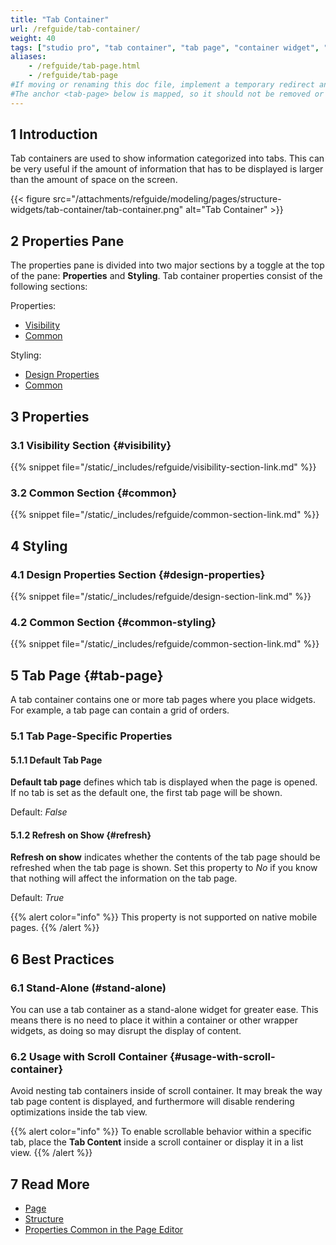 ```yaml
---
title: "Tab Container"
url: /refguide/tab-container/
weight: 40
tags: ["studio pro", "tab container", "tab page", "container widget", "widget"]
aliases:
    - /refguide/tab-page.html
    - /refguide/tab-page
#If moving or renaming this doc file, implement a temporary redirect and let the respective team know they should update the URL in the product. See Mapping to Products for more details.
#The anchor <tab-page> below is mapped, so it should not be removed or changed.
---
```


## 1 Introduction

Tab containers are used to show information categorized into tabs. This can be very useful if the amount of information that has to be displayed is larger than the amount of space on the screen.

{{< figure src="/attachments/refguide/modeling/pages/structure-widgets/tab-container/tab-container.png" alt="Tab Container" >}}

## 2 Properties Pane

The properties pane is divided into two major sections by a toggle at the top of the pane: **Properties** and **Styling**. Tab container properties consist of the following sections:

Properties:

* [Visibility](#visibility)
* [Common](#common)

Styling:

* [Design Properties](#design-properties)
* [Common](#common-styling)

## 3 Properties 

### 3.1 Visibility Section {#visibility}

{{% snippet file="/static/_includes/refguide/visibility-section-link.md" %}}

### 3.2 Common Section {#common}

{{% snippet file="/static/_includes/refguide/common-section-link.md" %}}

## 4 Styling

### 4.1 Design Properties Section {#design-properties}

{{% snippet file="/static/_includes/refguide/design-section-link.md" %}} 

### 4.2 Common Section {#common-styling}

{{% snippet file="/static/_includes/refguide/common-section-link.md" %}}

## 5 Tab Page {#tab-page}

A tab container contains one or more tab pages where you place widgets. For example, a tab page can contain a grid of orders.

### 5.1 Tab Page-Specific Properties

#### 5.1.1 Default Tab Page

**Default tab page** defines which tab is displayed when the page is opened. If no tab is set as the default one, the first tab page will be shown. 

Default: *False*

#### 5.1.2 Refresh on Show {#refresh}

**Refresh on show** indicates whether the contents of the tab page should be refreshed when the tab page is shown. Set this property to *No* if you know that nothing will affect the information on the tab page.

Default: *True*

{{% alert color="info" %}}
This property is not supported on native mobile pages.
{{% /alert %}}

## 6 Best Practices

### 6.1 Stand-Alone (#stand-alone)

You can use a tab container as a stand-alone widget for greater ease. This means there is no need to place it within a container or other wrapper widgets, as doing so may disrupt the display of content.

### 6.2 Usage with Scroll Container {#usage-with-scroll-container}

Avoid nesting tab containers inside of scroll container. It may break the way tab page content is displayed, and furthermore will disable rendering optimizations inside the tab view. 

{{% alert color="info" %}}
To enable scrollable behavior within a specific tab, place the **Tab Content** inside a scroll container or display it in a list view.
{{% /alert %}}

## 7 Read More

* [Page](/refguide/page/)
* [Structure](/refguide/structure-widgets/)
* [Properties Common in the Page Editor](/refguide/common-widget-properties/)
